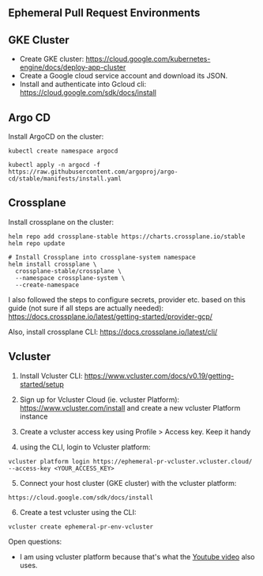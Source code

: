 ## Ephemeral Pull Request Environments

## GKE Cluster
- Create GKE cluster: https://cloud.google.com/kubernetes-engine/docs/deploy-app-cluster
- Create a Google cloud service account and download its JSON. 
- Install and authenticate into Gcloud cli: https://cloud.google.com/sdk/docs/install

## Argo CD 

Install ArgoCD on the cluster:

```
kubectl create namespace argocd

kubectl apply -n argocd -f https://raw.githubusercontent.com/argoproj/argo-cd/stable/manifests/install.yaml
```

## Crossplane

Install crossplane on the cluster:

```
helm repo add crossplane-stable https://charts.crossplane.io/stable
helm repo update

# Install Crossplane into crossplane-system namespace
helm install crossplane \
  crossplane-stable/crossplane \
  --namespace crossplane-system \
  --create-namespace
```

I also followed the steps to configure secrets, provider etc. based on this guide (not sure if all steps are actually needed): https://docs.crossplane.io/latest/getting-started/provider-gcp/

Also, install crossplane CLI: https://docs.crossplane.io/latest/cli/

## Vcluster

1. Install Vcluster CLI: https://www.vcluster.com/docs/v0.19/getting-started/setup

2. Sign up for Vcluster Cloud (ie. vcluster Platform): https://www.vcluster.com/install and create a new vcluster Platform instance

3. Create a vcluster access key using Profile > Access key. Keep it handy

4. using the CLI, login to Vcluster platform:

```
vcluster platform login https://ephemeral-pr-vcluster.vcluster.cloud/ --access-key <YOUR_ACCESS_KEY>
```

5. Connect your host cluster (GKE cluster) with the vcluster platform:

```
https://cloud.google.com/sdk/docs/install
```

6. Create a test vcluster using the CLI:

```
vcluster create ephemeral-pr-env-vcluster
```

Open questions:
- I am using vcluster platform because that's what the [Youtube video](https://www.youtube.com/watch?v=j7ZMqzsse9c&ab_channel=PlatformEngineering) also uses. 

